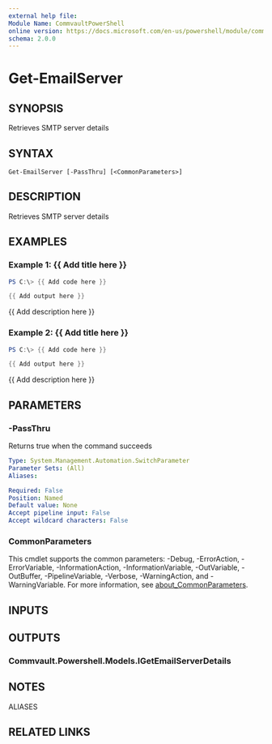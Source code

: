 ```yaml
---
external help file:
Module Name: CommvaultPowerShell
online version: https://docs.microsoft.com/en-us/powershell/module/commvaultpowershell/get-emailserver
schema: 2.0.0
---
```


# Get-EmailServer

## SYNOPSIS
Retrieves SMTP server details

## SYNTAX

```
Get-EmailServer [-PassThru] [<CommonParameters>]
```

## DESCRIPTION
Retrieves SMTP server details

## EXAMPLES

### Example 1: {{ Add title here }}
```powershell
PS C:\> {{ Add code here }}

{{ Add output here }}
```

{{ Add description here }}

### Example 2: {{ Add title here }}
```powershell
PS C:\> {{ Add code here }}

{{ Add output here }}
```

{{ Add description here }}

## PARAMETERS

### -PassThru
Returns true when the command succeeds

```yaml
Type: System.Management.Automation.SwitchParameter
Parameter Sets: (All)
Aliases:

Required: False
Position: Named
Default value: None
Accept pipeline input: False
Accept wildcard characters: False
```

### CommonParameters
This cmdlet supports the common parameters: -Debug, -ErrorAction, -ErrorVariable, -InformationAction, -InformationVariable, -OutVariable, -OutBuffer, -PipelineVariable, -Verbose, -WarningAction, and -WarningVariable. For more information, see [about_CommonParameters](http://go.microsoft.com/fwlink/?LinkID=113216).

## INPUTS

## OUTPUTS

### Commvault.Powershell.Models.IGetEmailServerDetails

## NOTES

ALIASES

## RELATED LINKS

